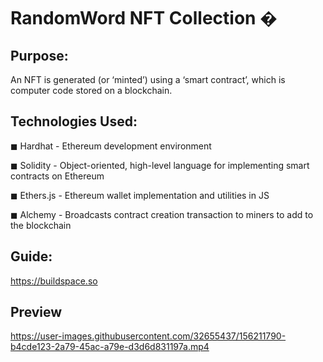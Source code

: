 
# RandomWord NFT Collection �


## Purpose:

An NFT is generated (or ‘minted’) using a ‘smart contract’, which is computer code stored on a blockchain. 


## Technologies Used:

◼ Hardhat - Ethereum development environment

◼ Solidity - Object-oriented, high-level language for implementing smart contracts on Ethereum

◼ Ethers.js - Ethereum wallet implementation and utilities in JS

◼ Alchemy - Broadcasts contract creation transaction to miners to add to the blockchain



## Guide:

https://buildspace.so

## Preview

https://user-images.githubusercontent.com/32655437/156211790-b4cde123-2a79-45ac-a79e-d3d6d831197a.mp4


